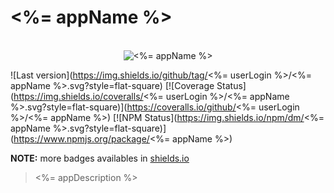 # <%= appName %>

<p align="center">
  <br>
  <img src="https://i.imgur.com/Mh13XWB.gif" alt="<%= appName %>">
  <br>
</p>

![Last version](https://img.shields.io/github/tag/<%= userLogin %>/<%= appName %>.svg?style=flat-square)
[![Coverage Status](https://img.shields.io/coveralls/<%= userLogin %>/<%= appName %>.svg?style=flat-square)](https://coveralls.io/github/<%= userLogin %>/<%= appName %>)
[![NPM Status](https://img.shields.io/npm/dm/<%= appName %>.svg?style=flat-square)](https://www.npmjs.org/package/<%= appName %>)

**NOTE:** more badges availables in [shields.io](https://shields.io/)

> <%= appDescription %>
